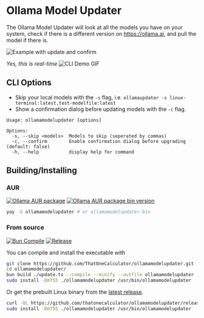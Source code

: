 # Ollama Model Updater

The Ollama Model Updater will look at all the models you have on your system, check if there is a different version on https://ollama.ai, and pull the model if there is.

![Example with update and confirm](https://github.com/ThatOneCalculator/ollamamodelupdater/assets/44733677/39236856-d2c0-4920-9806-d4b6383f6c00)

*Yes, this is real-time*
![CLI Demo GIF](https://github.com/ThatOneCalculator/ollamamodelupdater/assets/44733677/8ec7f56e-c477-4641-a397-d90b2285fa53)

## CLI Options

- Skip your local models with the `-s` flag, i.e. `ollamaupdater -s linux-terminal:latest,test-modelfile:latest`
- Show a confirmation dialog before updating models with the `-c` flag.

```man
Usage: ollamamodelupdater [options]

Options:
  -s, --skip <models>  Models to skip (seperated by commas)
  -c, --confirm        Enable confirmation dialog before upgrading (default: false)
  -h, --help           display help for command
```

## Building/Installing

### AUR

[![Ollama AUR package](https://img.shields.io/aur/version/:ollamamodelupdater?logo=archlinux&label=AUR%20ollamamodelupdater)](https://aur.archlinux.org/packages/ollamamodelupdater) [![Ollama AUR package bin version](https://img.shields.io/aur/version/:ollamamodelupdater-bin?logo=archlinux&label=AUR%20ollamamodelupdater-bin)](https://aur.archlinux.org/packages/ollamamodelupdater-bin)

```sh
yay -S ollamamodelupdater # or ollamamodelupdater-bin
```

### From source

[![Bun Compile](https://github.com/ThatOneCalculator/ollamamodelupdater-bun/actions/workflows/main.yml/badge.svg)](https://github.com/ThatOneCalculator/ollamamodelupdater-bun/actions/workflows/main.yml) [![Release](https://github.com/ThatOneCalculator/ollamamodelupdater-bun/actions/workflows/release.yml/badge.svg)](https://github.com/ThatOneCalculator/ollamamodelupdater-bun/actions/workflows/release.yml)

You can compile and install the executable with

```sh
git clone https://github.com/ThatOneCalculator/ollamamodelupdater.git
cd ollamamodelupdater/
bun build ./update.ts --compile --minify --outfile ollamamodelupdater
sudo install -Dm755 ./ollamamodelupdater /usr/bin/ollamamodelupdater
```

Or get the prebuilt Linux binary from the [latest release](https://github.com/ThatOneCalculator/ollamamodelupdater-bun/releases/latest).

```sh
curl -OL https://github.com/thatonecalculator/ollamamodelupdater/releases/download/v0.6.0/ollamamodelupdater
sudo install -Dm755 ./ollamamodelupdater /usr/bin/ollamamodelupdater
```
